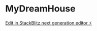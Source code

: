 # MyDreamHouse

[Edit in StackBlitz next generation editor ⚡️](https://stackblitz.com/~/github.com/SammyUEO/MyDreamHouse)